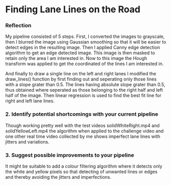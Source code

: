 # **Finding Lane Lines on the Road** 


### Reflection

My pipeline consisted of 5 steps. First, I converted the images to grayscale, then I blurred the image using Gaussian smoothing so that it will be easier to detect edges in the resulting image. Then I applied Canny edge detection algorithm to get an edge detected image. This image is then masked to retain only the area I am interested in. Now to this image the Hough transform was applied to get the coordinated of the lines I am interested in.

And finally to draw a single line on the left and right lanes I modified the draw_lines() function by first finding out and seperating only those lines with a slope grater than 0.5. The lines having absolute slope grater than 0.5, thus obtained where seperated as those belonging to the right half and left half of the image. Then linear regression is used to find the best fit line for right and left lane lines. 



### 2. Identify potential shortcomings with your current pipeline

Though working pretty well with the test videos solidWhiteRight.mp4 and solidYellowLeft.mp4 the algorithm when applied to the challenge video and one other real time video collected by me shows imperfect lane lines with jitters and variations.


### 3. Suggest possible improvements to your pipeline
It might be suitable to add a colour filtering algorithm where it detects only the white and yellow pixels so that detecting of unwanted lines or edges and thereby avoiding the jitters and imperfections.


